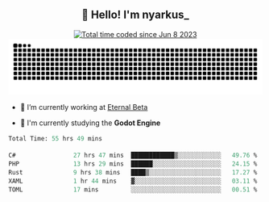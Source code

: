 <h2 align="center">👋 Hello! I'm nyarkus_</h2>
<p align="center">
  <a href="https://wakatime.com/@8f9aa332-6725-4e00-a5d9-b2317a4b74a6">
    <img src="https://wakatime.com/badge/user/8f9aa332-6725-4e00-a5d9-b2317a4b74a6.svg" alt="Total time coded since Jun 8 2023" />
  </a>
  <br>
  <img src = "https://github.com/nyarkus/nyarkus/blob/output/github-snake-dark.svg">
</p>

- 🔭 I’m currently working at [Eternal Beta](https://github.com/Kacianoki/Eternal-Beta)
<!--- 💬 Ask me about **nothing :<**-->
- 🌱 I'm currently studying the **Godot Engine**

<!--START_SECTION:waka-->

```fs
Total Time: 55 hrs 49 mins

C#                27 hrs 47 mins  ████████████▒░░░░░░░░░░░░   49.76 %
PHP               13 hrs 29 mins  ██████░░░░░░░░░░░░░░░░░░░   24.15 %
Rust              9 hrs 38 mins   ████▒░░░░░░░░░░░░░░░░░░░░   17.27 %
XAML              1 hr 44 mins    ▓░░░░░░░░░░░░░░░░░░░░░░░░   03.11 %
TOML              17 mins         ░░░░░░░░░░░░░░░░░░░░░░░░░   00.51 %
```

<!--END_SECTION:waka-->
